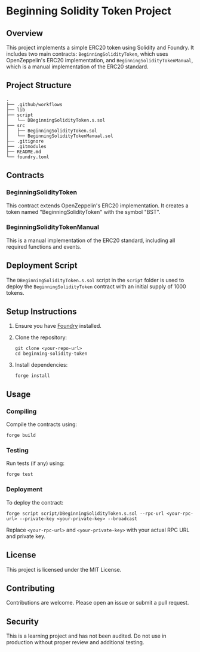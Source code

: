 # Beginning Solidity Token Project

## Overview

This project implements a simple ERC20 token using Solidity and Foundry. It includes two main contracts: `BeginningSolidityToken`, which uses OpenZeppelin's ERC20 implementation, and `BeginningSolidityTokenManual`, which is a manual implementation of the ERC20 standard.

## Project Structure

```
.
├── .github/workflows
├── lib
├── script
│   └── DBeginningSolidityToken.s.sol
├── src
│   ├── BeginningSolidityToken.sol
│   └── BeginningSolidityTokenManual.sol
├── .gitignore
├── .gitmodules
├── README.md
└── foundry.toml
```

## Contracts

### BeginningSolidityToken

This contract extends OpenZeppelin's ERC20 implementation. It creates a token named "BeginningSolidityToken" with the symbol "BST".

### BeginningSolidityTokenManual

This is a manual implementation of the ERC20 standard, including all required functions and events.

## Deployment Script

The `DBeginningSolidityToken.s.sol` script in the `script` folder is used to deploy the `BeginningSolidityToken` contract with an initial supply of 1000 tokens.

## Setup Instructions

1. Ensure you have [Foundry](https://book.getfoundry.sh/getting-started/installation) installed.

2. Clone the repository:
   ```
   git clone <your-repo-url>
   cd beginning-solidity-token
   ```

3. Install dependencies:
   ```
   forge install
   ```

## Usage

### Compiling

Compile the contracts using:

```
forge build
```

### Testing

Run tests (if any) using:

```
forge test
```

### Deployment

To deploy the contract:

```
forge script script/DBeginningSolidityToken.s.sol --rpc-url <your-rpc-url> --private-key <your-private-key> --broadcast
```

Replace `<your-rpc-url>` and `<your-private-key>` with your actual RPC URL and private key.

## License

This project is licensed under the MIT License.

## Contributing

Contributions are welcome. Please open an issue or submit a pull request.

## Security

This is a learning project and has not been audited. Do not use in production without proper review and additional testing.
